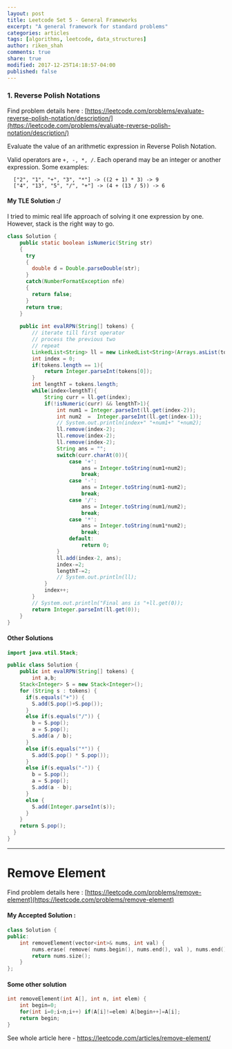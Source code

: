 ```yaml
---
layout: post
title: Leetcode Set 5 - General Frameworks
excerpt: "A general framework for standard problems"
categories: articles
tags: [algorithms, leetcode, data_structures]
author: riken_shah
comments: true
share: true
modified: 2017-12-25T14:18:57-04:00
published: false
---
```


### 1. Reverse Polish Notations

Find problem details here : [https://leetcode.com/problems/evaluate-reverse-polish-notation/description/](https://leetcode.com/problems/evaluate-reverse-polish-notation/description/)

 Evaluate the value of an arithmetic expression in Reverse Polish Notation.

Valid operators are `+, -, *, /`. Each operand may be an integer or another expression.
Some examples:
```
  ["2", "1", "+", "3", "*"] -> ((2 + 1) * 3) -> 9
  ["4", "13", "5", "/", "+"] -> (4 + (13 / 5)) -> 6
```

#### My TLE Solution :/

I tried to mimic real life approach of solving it one expression by one. However, stack is the right way to go.

```java
class Solution {
    public static boolean isNumeric(String str)  
    {  
      try  
      {  
        double d = Double.parseDouble(str);  
      }  
      catch(NumberFormatException nfe)  
      {  
        return false;  
      }  
      return true;  
    }
    
    public int evalRPN(String[] tokens) {
        // iterate till first operator 
        // process the previous two
        // repeat
        LinkedList<String> ll = new LinkedList<String>(Arrays.asList(tokens));
        int index = 0;
        if(tokens.length == 1){
            return Integer.parseInt(tokens[0]);
        }
        int lengthT = tokens.length;
        while(index<lengthT){
            String curr = ll.get(index);
            if(!isNumeric(curr) && lengthT>1){
                int num1 = Integer.parseInt(ll.get(index-2));
                int num2  =  Integer.parseInt(ll.get(index-1));
                // System.out.println(index+" "+num1+" "+num2);
                ll.remove(index-2);
                ll.remove(index-2);
                ll.remove(index-2);
                String ans = "";
                switch(curr.charAt(0)){
                    case '+':
                        ans = Integer.toString(num1+num2);
                        break;
                    case '-':
                        ans = Integer.toString(num1-num2);
                        break;
                    case '/':
                        ans = Integer.toString(num1/num2);
                        break;
                    case '*':
                        ans = Integer.toString(num1*num2);
                        break;
                    default:
                        return 0;
                }
                ll.add(index-2, ans);
                index-=2;
                lengthT-=2;
                // System.out.println(ll);
            }
            index++;
        }
        // System.out.println("Final ans is "+ll.get(0));
        return Integer.parseInt(ll.get(0));
    }
}
```

#### Other Solutions

```java
import java.util.Stack;

public class Solution {
    public int evalRPN(String[] tokens) {
        int a,b;
    Stack<Integer> S = new Stack<Integer>();
    for (String s : tokens) {
      if(s.equals("+")) {
        S.add(S.pop()+S.pop());
      }
      else if(s.equals("/")) {
        b = S.pop();
        a = S.pop();
        S.add(a / b);
      }
      else if(s.equals("*")) {
        S.add(S.pop() * S.pop());
      }
      else if(s.equals("-")) {
        b = S.pop();
        a = S.pop();
        S.add(a - b);
      }
      else {
        S.add(Integer.parseInt(s));
      }
    } 
    return S.pop();
  }
}
```
___

# Remove Element 

Find problem details here : [https://leetcode.com/problems/remove-element](https://leetcode.com/problems/remove-element)



#### My Accepted Solution :

```c++
class Solution {
public:
    int removeElement(vector<int>& nums, int val) {
        nums.erase( remove( nums.begin(), nums.end(), val ), nums.end() );
        return nums.size();
    }
};
```

#### Some other solution

```c++
int removeElement(int A[], int n, int elem) {
    int begin=0;
    for(int i=0;i<n;i++) if(A[i]!=elem) A[begin++]=A[i];
    return begin;
}
```
See whole article here - https://leetcode.com/articles/remove-element/
